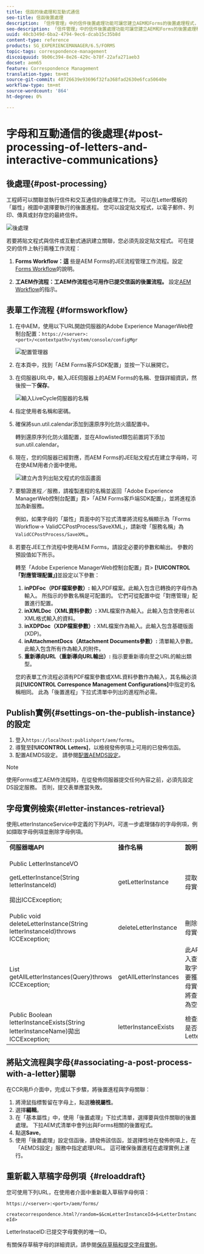 ```yaml
---
title: 信函的後處理和互動式通信
seo-title: 信函後置處理
description: 「信件管理」中的信件後置處理功能可讓您建立AEM和Forms的後置處理程式，例如列印和電子郵件，並將它們與您的信件整合。
seo-description: 「信件管理」中的信件後置處理功能可讓您建立AEM和Forms的後置處理程式，例如列印和電子郵件，並將它們與您的信件整合。
uuid: 40cb349d-6ba2-4794-9ec6-dcab15c35b8d
content-type: reference
products: SG_EXPERIENCEMANAGER/6.5/FORMS
topic-tags: correspondence-management
discoiquuid: 9b06c394-8e26-429c-b78f-22afa271aeb3
docset: aem65
feature: Correspondence Management
translation-type: tm+mt
source-git-commit: 48726639e93696f32fa368fad2630e6fca50640e
workflow-type: tm+mt
source-wordcount: '864'
ht-degree: 0%

---
```



# 字母和互動通信的後處理{#post-processing-of-letters-and-interactive-communications}

## 後處理{#post-processing}

工程師可以關聯並執行信件和交互通信的後處理工作流。 可以在Letter模板的「屬性」視圖中選擇要執行的後置進程。 您可以設定貼文程式，以電子郵件、列印、傳真或封存您的最終信件。

![後處理](assets/ppoverview.png)

若要將貼文程式與信件或互動式通訊建立關聯，您必須先設定貼文程式。 可在提交的信件上執行兩種工作流程：

1. **Forms Workflow：這** 些是AEM Forms的JEE流程管理工作流程。設定[Forms Workflow](#formsworkflow)的說明。

1. **工AEM作流程：工AEM作流程也可用作已提交信函的後置流程。** 設定[AEM Workflow](../../forms/using/aem-forms-workflow.md)的指示。

## 表單工作流程 {#formsworkflow}

1. 在中AEM，使用以下URL開啟伺服器的Adobe Experience ManagerWeb控制台配置：`https://<server>:<port>/<contextpath>/system/console/configMgr`

   ![配置管理器](assets/2configmanager-1.png)

1. 在本頁中，找到「AEM Forms客戶SDK配置」並按一下以展開它。
1. 在伺服器URL中，輸入JEE伺服器上的AEM Forms的名稱、登錄詳細資訊，然後按一下&#x200B;**保存**。

   ![輸入LiveCycle伺服器的名稱](assets/1cofigmanager.png)

1. 指定使用者名稱和密碼。
1. 確保將sun.util.calendar添加到還原序列化防火牆配置中。

   轉到還原序列化防火牆配置，並在Allowlisted類包前置詞下添加sun.util.calendar。

1. 現在，您的伺服器已經對應，而AEM Forms的JEE貼文程式在建立字母時，可在使AEM用者介面中使用。

   ![建立內含列出貼文程式的信函畫面](assets/0configmanager.png)

1. 要驗證進程／服務，請複製進程的名稱並返回「Adobe Experience ManagerWeb控制台配置」頁>「AEM Forms客戶端SDK配置」，並將進程添加為新服務。

   例如，如果字母的「屬性」頁面中的下拉式清單將流程名稱顯示為「Forms Workflow-> ValidCCPostProcess/SaveXML」，請新增「服務名稱」為`ValidCCPostProcess/SaveXML`。

1. 若要在JEE工作流程中使用AEM Forms，請設定必要的參數和輸出。 參數的預設值如下所示。

   轉至「Adobe Experience ManagerWeb控制台配置」頁> **[!UICONTROL 「對應管理配置」]**&#x200B;並設定以下參數：

   1. **inPDFoc（PDF檔案參數）:** 輸入PDF檔案。此輸入包含已轉換的字母作為輸入。 所指示的參數名稱是可配置的。 它們可從配置中從「對應管理」配置進行配置。
   1. **inXMLDoc（XML資料參數）:** XML檔案作為輸入。此輸入包含使用者以XML格式輸入的資料。
   1. **inXDPDoc（XDP檔案參數）:** XML檔案作為輸入。此輸入包含基礎版面(XDP)。
   1. **inAttachmentDocs（Attachment Documents參數）:** 清單輸入參數。此輸入包含所有作為輸入的附件。
   1. **重新導向URL（重新導向URL輸出）:** 指示要重新導向至之URL的輸出類型。

   您的表單工作流程必須有PDF檔案參數或XML資料參數作為輸入，其名稱必須與&#x200B;**[!UICONTROL Corresponce Management Configurations]**&#x200B;中指定的名稱相同。 此為「後置進程」下拉式清單中列出的進程所必需。

## Publish實例{#settings-on-the-publish-instance}的設定

1. 登入`https://localhost:publishport/aem/forms`。
1. 導覽至&#x200B;**[!UICONTROL Letters]**，以檢視發佈例項上可用的已發佈信函。
1. 配置AEMDS設定。 請參閱[配置AEMDS設定](../../forms/using/configuring-the-processing-server-url-.md)。

>[!NOTE]
>
>使用Forms或工AEM作流程時，在從發佈伺服器提交任何內容之前，必須先設定DS設定服務。 否則，提交表單應當失敗。

## 字母實例檢索{#letter-instances-retrieval}

使用LetterInstanceService中定義的下列API，可進一步處理儲存的字母例項，例如擷取字母例項並刪除字母例項。

<table>
 <tbody>
  <tr>
   <td><strong>伺服器端API</strong></td>
   <td><strong>操作名稱</strong></td>
   <td><strong>說明</strong></td>
  </tr>
  <tr>
   <td><p>Public LetterInstanceVO</p> <p>getLetterInstance(String letterInstanceId)</p> <p>拋出ICCException; </p> </td>
   <td>getLetterInstance</td>
   <td>提取指定的字母實例 </td>
  </tr>
  <tr>
   <td>Public void deleteLetterInstance(String letterInstanceId)throws ICCException; </td>
   <td>deleteLetterInstance </td>
   <td>刪除指定的字母實例 </td>
  </tr>
  <tr>
   <td>List getAllLetterInstances(Query)throws ICCException; </td>
   <td>getAllLetterInstances </td>
   <td>此API會根據輸入查詢參數讀取字母實例。 要獲取所有字母實例，可以將查詢參數作為空值傳遞。<br /> </td>
  </tr>
  <tr>
   <td>Public Boolean letterInstanceExists(String letterInstanceName)拋出ICCException; </td>
   <td>letterInstanceExists </td>
   <td>檢查給定名稱是否存在LetterInstance </td>
  </tr>
 </tbody>
</table>

## 將貼文流程與字母{#associating-a-post-process-with-a-letter}關聯

在CCR用戶介面中，完成以下步驟，將後置進程與字母關聯：

1. 將滑鼠指標暫留在字母上，點選&#x200B;**檢視屬性**。
1. 選擇&#x200B;**編輯**。
1. 在「基本屬性」中，使用「後置處理」下拉式清單，選擇要與信件關聯的後置處理。 下拉AEM式清單中會列出與Forms相關的後置程式。
1. 點選&#x200B;**Save**。
1. 使用「後置處理」設定信函後，請發佈該信函，並選擇性地在發佈例項上，在「AEMDS設定」服務中指定處理URL。 這可確保後置進程在處理實例上運行。

## 重新載入草稿字母例項  {#reloaddraft}

您可使用下列URL，在使用者介面中重新載入草稿字母例項：

`https://<server>:<port>/aem/forms/`

`createcorrespondence.html?/random=$&cmLetterInstanceId=$<LetterInstanceId>`

LetterInstaceID:已提交字母實例的唯一ID。

有關保存草稿字母的詳細資訊，請參閱[保存草稿和提交字母實例](../../forms/using/create-correspondence.md#savingdrafts)。
